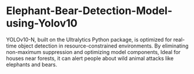 # Elephant-Bear-Detection-Model-using-Yolov10
YOLOv10-N, built on the Ultralytics Python package, is optimized for real-time object detection in resource-constrained environments. By eliminating non-maximum suppression and optimizing model components, Ideal for houses near forests, it can alert people about wild animal attacks like elephants and bears.
